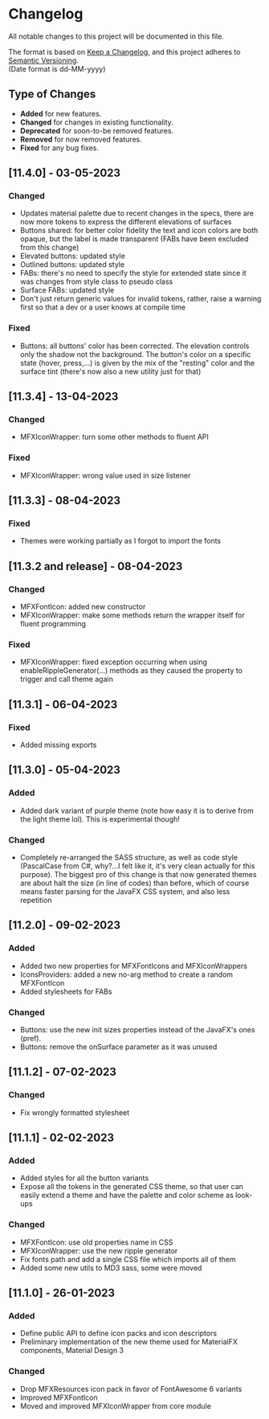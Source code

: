 # Changelog

All notable changes to this project will be documented in this file.

The format is based on [Keep a Changelog](https://keepachangelog.com/en/1.0.0/), and this project adheres
to [Semantic Versioning](https://semver.org/spec/v2.0.0.html).  
(Date format is dd-MM-yyyy)

## Type of Changes

- **Added** for new features.
- **Changed** for changes in existing functionality.
- **Deprecated** for soon-to-be removed features.
- **Removed** for now removed features.
- **Fixed** for any bug fixes.

[//]: ##[Unreleased]

## [11.4.0] - 03-05-2023

### Changed

- Updates material palette due to recent changes in the specs, there are now more tokens to express the different
  elevations of surfaces
- Buttons shared: for better color fidelity the text and icon colors are both opaque, but the label is made
  transparent (FABs have been excluded from this change)
- Elevated buttons: updated style
- Outlined buttons: updated style
- FABs: there's no need to specify the style for extended state since it was changes from style class to pseudo class
- Surface FABs: updated style
- Don't just return generic values for invalid tokens, rather, raise a warning first so that a dev or a user knows at
  compile time

### Fixed

- Buttons: all buttons' color has been corrected. The elevation controls only the shadow not the background. The
  button's color on a specific state (hover, press,...) is given by the mix of the "resting" color and the surface
  tint (there's now also a new utility just for that)

## [11.3.4] - 13-04-2023

### Changed

- MFXIconWrapper: turn some other methods to fluent API

### Fixed

- MFXIconWrapper: wrong value used in size listener

## [11.3.3] - 08-04-2023

### Fixed

- Themes were working partially as I forgot to import the fonts

## [11.3.2 and release] - 08-04-2023

### Changed

- MFXFontIcon: added new constructor
- MFXIconWrapper: make some methods return the wrapper itself for fluent programming

### Fixed

- MFXIconWrapper: fixed exception occurring when using enableRippleGenerator(...) methods as they caused the property to
  trigger and call theme again

## [11.3.1] - 06-04-2023

### Fixed

- Added missing exports

## [11.3.0] - 05-04-2023

### Added

- Added dark variant of purple theme (note how easy it is to derive from the light theme lol). This is experimental
  though!

### Changed

- Completely re-arranged the SASS structure, as well as code style (PascalCase from C#, why?...I felt like it, it's very
  clean actually for this purpose). The biggest pro of this change is that now generated themes are about halt the
  size (in line of codes) than before, which of course means faster parsing for the JavaFX CSS system, and also less
  repetition

## [11.2.0] - 09-02-2023

### Added

- Added two new properties for MFXFontIcons and MFXIconWrappers
- IconsProviders: added a new no-arg method to create a random MFXFontIcon
- Added stylesheets for FABs

### Changed

- Buttons: use the new init sizes properties instead of the JavaFX's ones (pref).
- Buttons: remove the onSurface parameter as it was unused

## [11.1.2] - 07-02-2023

### Changed

- Fix wrongly formatted stylesheet

## [11.1.1] - 02-02-2023

### Added

- Added styles for all the button variants
- Expose all the tokens in the generated CSS theme, so that user can easily extend a theme and have the palette and
  color scheme as look-ups

### Changed

- MFXFontIcon: use old properties name in CSS
- MFXIconWrapper: use the new ripple generator
- Fix fonts path and add a single CSS file which imports all of them
- Added some new utils to MD3 sass, some were moved

## [11.1.0] - 26-01-2023

### Added

- Define public API to define icon packs and icon descriptors
- Preliminary implementation of the new theme used for MaterialFX components, Material Design 3

### Changed

- Drop MFXResources icon pack in favor of FontAwesome 6 variants
- Improved MFXFontIcon
- Moved and improved MFXIconWrapper from core module